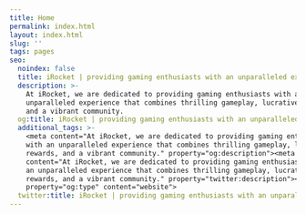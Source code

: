 ```yaml
---
title: Home
permalink: index.html
layout: index.html
slug: ''
tags: pages
seo:
  noindex: false
  title: iRocket | providing gaming enthusiasts with an unparalleled experience
  description: >-
    At iRocket, we are dedicated to providing gaming enthusiasts with an
    unparalleled experience that combines thrilling gameplay, lucrative rewards,
    and a vibrant community.
  og:title: iRocket | providing gaming enthusiasts with an unparalleled experience
  additional_tags: >-
    <meta content="At iRocket, we are dedicated to providing gaming enthusiasts
    with an unparalleled experience that combines thrilling gameplay, lucrative
    rewards, and a vibrant community." property="og:description"><meta
    content="At iRocket, we are dedicated to providing gaming enthusiasts with
    an unparalleled experience that combines thrilling gameplay, lucrative
    rewards, and a vibrant community." property="twitter:description"><meta
    property="og:type" content="website">
  twitter:title: iRocket | providing gaming enthusiasts with an unparalleled experience
---
```



